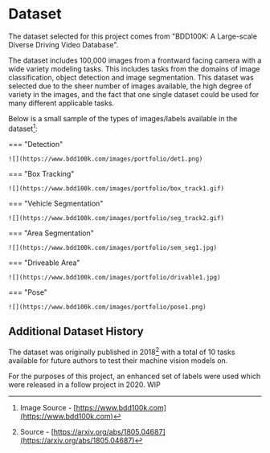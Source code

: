 # Dataset

The dataset selected for this project comes from "BDD100K: A Large-scale Diverse Driving Video Database".

The dataset includes 100,000 images from a frontward facing camera with a wide variety modeling tasks. This includes tasks from the domains of image classification, object detection and image segmentation. This dataset was selected due to the sheer number of images available, the high degree of variety in the images, and the fact that one single dataset could be used for many different applicable tasks.

Below is a small sample of the types of images/labels available in the dataset[^1]:

[^1]: Image Source - [https://www.bdd100k.com](https://www.bdd100k.com)

=== "Detection"  
    
    ![](https://www.bdd100k.com/images/portfolio/det1.png)

=== "Box Tracking"

    ![](https://www.bdd100k.com/images/portfolio/box_track1.gif)

=== "Vehicle Segmentation"

    ![](https://www.bdd100k.com/images/portfolio/seg_track2.gif)
  
=== "Area Segmentation"

    ![](https://www.bdd100k.com/images/portfolio/sem_seg1.jpg)

=== "Driveable Area"

    ![](https://www.bdd100k.com/images/portfolio/drivable1.jpg)

=== "Pose"

    ![](https://www.bdd100k.com/images/portfolio/pose1.png)

## Additional Dataset History

The dataset was originally published in 2018[^2] with a total of 10 tasks available for future authors to test their machine vision models on. 

For the purposes of this project, an enhanced set of labels were used which were released in a follow project in 2020. WIP  

[^2]: Source - [https://arxiv.org/abs/1805.04687](https://arxiv.org/abs/1805.04687)
